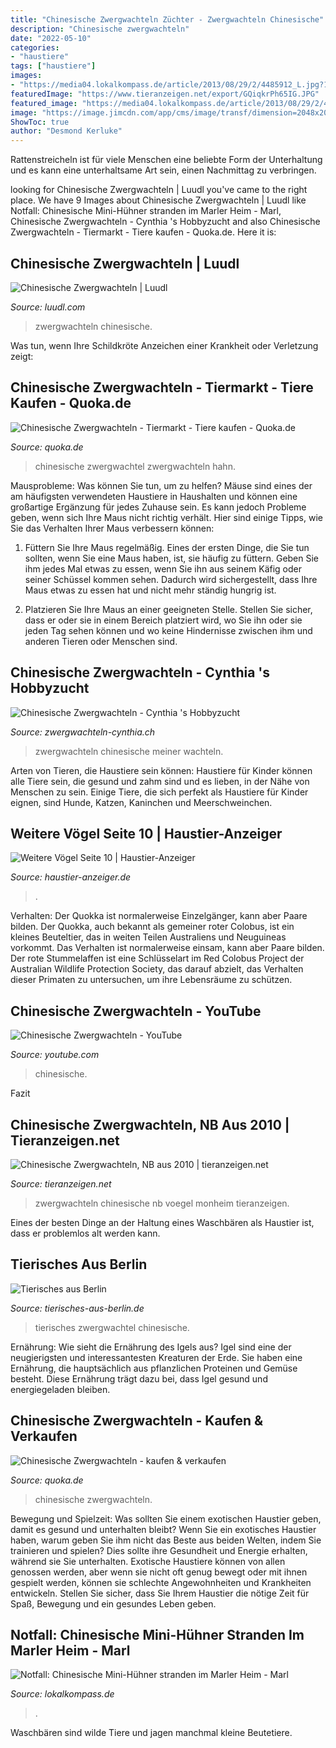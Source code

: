 ```yaml
---
title: "Chinesische Zwergwachteln Züchter - Zwergwachteln Chinesische"
description: "Chinesische zwergwachteln"
date: "2022-05-10"
categories:
- "haustiere"
tags: ["haustiere"]
images:
- "https://media04.lokalkompass.de/article/2013/08/29/2/4485912_L.jpg?1564439592"
featuredImage: "https://www.tieranzeigen.net/export/GQiqkrPh65IG.JPG"
featured_image: "https://media04.lokalkompass.de/article/2013/08/29/2/4485912_L.jpg?1564439592"
image: "https://image.jimcdn.com/app/cms/image/transf/dimension=2048x2048:format=jpg/path/sa9146a3af2452ca3/image/i0ae6f9a2d7f44d41/version/1604966948/image.jpg"
ShowToc: true
author: "Desmond Kerluke"
---
```



Rattenstreicheln ist für viele Menschen eine beliebte Form der Unterhaltung und es kann eine unterhaltsame Art sein, einen Nachmittag zu verbringen.

	

		
looking for Chinesische Zwergwachteln | Luudl you've came to the right place. We have 9 Images about Chinesische Zwergwachteln | Luudl like Notfall: Chinesische Mini-Hühner stranden im Marler Heim - Marl, Chinesische Zwergwachteln - Cynthia &#039;s Hobbyzucht and also Chinesische Zwergwachteln - Tiermarkt - Tiere kaufen - Quoka.de. Here it is:
		
    
## Chinesische Zwergwachteln | Luudl

<img loading=lazy src="https://www.luudl.com/storage/uploads/images/FB_IMG_1505502954608-a7KtnSjgLchX2RznowCf7JXmwZ99zk0lCvRt8YYU.webp" onerror="this.onerror=null;this.src='https://tse2.mm.bing.net/th?id=OIP.dBvxYcjna7E3xFy_M-Tz5QHaEK&amp;pid=15.1';" alt="Chinesische Zwergwachteln | Luudl">

_Source: luudl.com_

>zwergwachteln chinesische. 

	

Was tun, wenn Ihre Schildkröte Anzeichen einer Krankheit oder Verletzung zeigt:

    
## Chinesische Zwergwachteln - Tiermarkt - Tiere Kaufen - Quoka.de

<img loading=lazy src="https://pic0.qimage.de/67/15/20/r218201567.jpg" onerror="this.onerror=null;this.src='https://tse1.mm.bing.net/th?id=OIP.4npS_gCglkv3ARwrcOWtzAAAAA&amp;pid=15.1';" alt="Chinesische Zwergwachteln - Tiermarkt - Tiere kaufen - Quoka.de">

_Source: quoka.de_

>chinesische zwergwachtel zwergwachteln hahn. 

	

Mausprobleme: Was können Sie tun, um zu helfen?
Mäuse sind eines der am häufigsten verwendeten Haustiere in Haushalten und können eine großartige Ergänzung für jedes Zuhause sein. Es kann jedoch Probleme geben, wenn sich Ihre Maus nicht richtig verhält. Hier sind einige Tipps, wie Sie das Verhalten Ihrer Maus verbessern können:
1. Füttern Sie Ihre Maus regelmäßig. Eines der ersten Dinge, die Sie tun sollten, wenn Sie eine Maus haben, ist, sie häufig zu füttern. Geben Sie ihm jedes Mal etwas zu essen, wenn Sie ihn aus seinem Käfig oder seiner Schüssel kommen sehen. Dadurch wird sichergestellt, dass Ihre Maus etwas zu essen hat und nicht mehr ständig hungrig ist.

2. Platzieren Sie Ihre Maus an einer geeigneten Stelle. Stellen Sie sicher, dass er oder sie in einem Bereich platziert wird, wo Sie ihn oder sie jeden Tag sehen können und wo keine Hindernisse zwischen ihm und anderen Tieren oder Menschen sind.

    
## Chinesische Zwergwachteln - Cynthia &#039;s Hobbyzucht

<img loading=lazy src="https://image.jimcdn.com/app/cms/image/transf/dimension=2048x2048:format=jpg/path/sa9146a3af2452ca3/image/i0ae6f9a2d7f44d41/version/1604966948/image.jpg" onerror="this.onerror=null;this.src='https://tse4.mm.bing.net/th?id=OIP.19fRGoo5t8GMQjdxhOi82QHaFM&amp;pid=15.1';" alt="Chinesische Zwergwachteln - Cynthia &#039;s Hobbyzucht">

_Source: zwergwachteln-cynthia.ch_

>zwergwachteln chinesische meiner wachteln. 

	

Arten von Tieren, die Haustiere sein können:
Haustiere für Kinder können alle Tiere sein, die gesund und zahm sind und es lieben, in der Nähe von Menschen zu sein. Einige Tiere, die sich perfekt als Haustiere für Kinder eignen, sind Hunde, Katzen, Kaninchen und Meerschweinchen.

    
## Weitere Vögel Seite 10 | Haustier-Anzeiger

<img loading=lazy src="https://images0.dhd24.com/125591097_xl.jpg" onerror="this.onerror=null;this.src='https://tse2.mm.bing.net/th?id=OIP.5OdoScdu4T0ocLJL6ylMFgHaFj&amp;pid=15.1';" alt="Weitere Vögel Seite 10 | Haustier-Anzeiger">

_Source: haustier-anzeiger.de_

>. 

	

Verhalten: Der Quokka ist normalerweise Einzelgänger, kann aber Paare bilden.
Der Quokka, auch bekannt als gemeiner roter Colobus, ist ein kleines Beuteltier, das in weiten Teilen Australiens und Neuguineas vorkommt. Das Verhalten ist normalerweise einsam, kann aber Paare bilden. Der rote Stummelaffen ist eine Schlüsselart im Red Colobus Project der Australian Wildlife Protection Society, das darauf abzielt, das Verhalten dieser Primaten zu untersuchen, um ihre Lebensräume zu schützen.

    
## Chinesische Zwergwachteln - YouTube

<img loading=lazy src="https://i.ytimg.com/vi/OqANO4wFTJo/maxresdefault.jpg" onerror="this.onerror=null;this.src='https://tse3.mm.bing.net/th?id=OIP.fiisZMLHm7ynH5ntIFfpCwHaEK&amp;pid=15.1';" alt="Chinesische Zwergwachteln - YouTube">

_Source: youtube.com_

>chinesische. 

	

Fazit

    
## Chinesische Zwergwachteln, NB Aus 2010 | Tieranzeigen.net

<img loading=lazy src="https://www.tieranzeigen.net/export/GQiqkrPh65IG.JPG" onerror="this.onerror=null;this.src='https://tse3.mm.bing.net/th?id=OIP.IiK1VYXK5cJ9LcGBmgIqgwHaGy&amp;pid=15.1';" alt="Chinesische Zwergwachteln, NB aus 2010 | tieranzeigen.net">

_Source: tieranzeigen.net_

>zwergwachteln chinesische nb voegel monheim tieranzeigen. 

	

Eines der besten Dinge an der Haltung eines Waschbären als Haustier ist, dass er problemlos alt werden kann.

    
## Tierisches Aus Berlin

<img loading=lazy src="https://cdn.website-editor.net/d3dc2881fc2f4b49a81796953a0a14f9/dms3rep/multi/mobile/DSC08671skl.jpg" onerror="this.onerror=null;this.src='https://tse1.mm.bing.net/th?id=OIP.-_jVO8WQrZEdzj6IIZA6bQHaFq&amp;pid=15.1';" alt="Tierisches aus Berlin">

_Source: tierisches-aus-berlin.de_

>tierisches zwergwachtel chinesische. 

	

Ernährung: Wie sieht die Ernährung des Igels aus?
Igel sind eine der neugierigsten und interessantesten Kreaturen der Erde. Sie haben eine Ernährung, die hauptsächlich aus pflanzlichen Proteinen und Gemüse besteht. Diese Ernährung trägt dazu bei, dass Igel gesund und energiegeladen bleiben.

    
## Chinesische Zwergwachteln - Kaufen &amp; Verkaufen

<img loading=lazy src="https://pic0.qimage.de/91/66/65/s243656691.jpg" onerror="this.onerror=null;this.src='https://tse1.mm.bing.net/th?id=OIP.QRSRROMCqOTXAjHSzQXVrwAAAA&amp;pid=15.1';" alt="Chinesische Zwergwachteln - kaufen &amp; verkaufen">

_Source: quoka.de_

>chinesische zwergwachteln. 

	

Bewegung und Spielzeit: Was sollten Sie einem exotischen Haustier geben, damit es gesund und unterhalten bleibt?
Wenn Sie ein exotisches Haustier haben, warum geben Sie ihm nicht das Beste aus beiden Welten, indem Sie trainieren und spielen? Dies sollte ihre Gesundheit und Energie erhalten, während sie Sie unterhalten.
Exotische Haustiere können von allen genossen werden, aber wenn sie nicht oft genug bewegt oder mit ihnen gespielt werden, können sie schlechte Angewohnheiten und Krankheiten entwickeln. Stellen Sie sicher, dass Sie Ihrem Haustier die nötige Zeit für Spaß, Bewegung und ein gesundes Leben geben.

    
## Notfall: Chinesische Mini-Hühner Stranden Im Marler Heim - Marl

<img loading=lazy src="https://media04.lokalkompass.de/article/2013/08/29/2/4485912_L.jpg?1564439592" onerror="this.onerror=null;this.src='https://tse3.mm.bing.net/th?id=OIP.fGLObxgSaUPuwphLrQkGyAHaFb&amp;pid=15.1';" alt="Notfall: Chinesische Mini-Hühner stranden im Marler Heim - Marl">

_Source: lokalkompass.de_

>. 

	

Waschbären sind wilde Tiere und jagen manchmal kleine Beutetiere.

